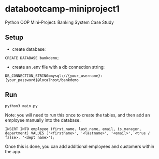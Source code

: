 # databootcamp-miniproject1

Python OOP Mini-Project: Banking System Case Study

## Setup

- create database:

```
CREATE DATABASE bankdemo;

```

- create an .env file with a db connection string:

```
DB_CONNECTION_STRING=mysql://{your_username}:{your_password}@localhost/bankdemo
```

## Run

```
python3 main.py
```

Note: you will need to run this once to create the tables, and then add an employee manually into the database.

```
INSERT INTO employee (first_name, last_name, email, is_manager, department) VALUES ('<firstname>', '<lastname>', '<email>', <true / false>, '<dept name>');
```

Once this is done, you can add additional employees and customers within the app.
